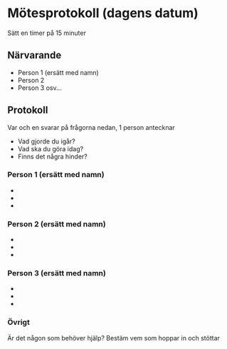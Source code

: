 # Mötesprotokoll (dagens datum)

Sätt en timer på 15 minuter

## Närvarande

- Person 1 (ersätt med namn)
- Person 2
- Person 3
  osv...

## Protokoll

Var och en svarar på frågorna nedan, 1 person antecknar

- Vad gjorde du igår?
- Vad ska du göra idag?
- Finns det några hinder?

### Person 1 (ersätt med namn)

-
-
-

### Person 2 (ersätt med namn)

-
-
-

### Person 3 (ersätt med namn)

-
-
-

### Övrigt

Är det någon som behöver hjälp? Bestäm vem som hoppar in och stöttar
